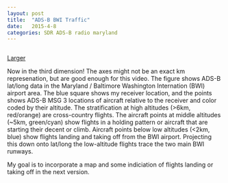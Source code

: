 ```yaml
---
layout: post
title:  "ADS-B BWI Traffic"
date:   2015-4-8
categories: SDR ADS-B radio maryland
---
```

<script>
 (function(d, t) {
    var g = d.createElement(t),
        s = d.getElementsByTagName(t)[0];
    // g.src = 'http://assets.gfycat.com/js/gfyajax-0.517d.js'; // 
    g.src = '{{ site.baseurl }}/js/gfycat.js';  // paused version
    s.parentNode.insertBefore(g, s);
}(document, 'script'));
</script>
<img class="gfyitem" data-id="KindThreadbareLcont" />

[Larger](http://www.gfycat.com/KindThreadbareLcont)

Now in the third dimension! The axes might not be an exact km represenation,
but are good enough for this video. The figure shows ADS-B lat/long data in the
Maryland / Baltimore Washington Internation (BWI) airport area. The blue square
shows my receiver location, and the points shows ADS-B MSG 3 locations of
aircraft relative to the receiver and color coded by their altitude. The
stratification at high altitudes (>6km, red/orange) are cross-country flights.
The aircraft points at middle altitudes (~5km, green/cyan) show flights in a
holding pattern or aircraft that are starting their decent or climb. Aircraft
points below low altitudes (<2km, blue) show flights landing and taking off
from the BWI airport. Projecting this down onto lat/long the low-altitude
flights trace the two main BWI runways.

My goal is to incorporate a map and some indiciation of flights landing or
taking off in the next version.



